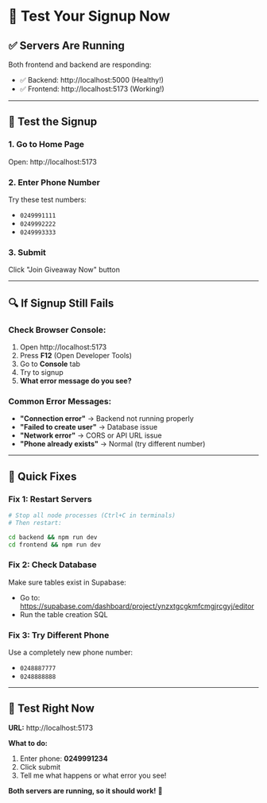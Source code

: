 # 🧪 Test Your Signup Now

## ✅ Servers Are Running

Both frontend and backend are responding:
- ✅ Backend: http://localhost:5000 (Healthy!)
- ✅ Frontend: http://localhost:5173 (Working!)

---

## 🎯 Test the Signup

### 1. Go to Home Page
Open: http://localhost:5173

### 2. Enter Phone Number
Try these test numbers:
- `0249991111`
- `0249992222`
- `0249993333`

### 3. Submit
Click "Join Giveaway Now" button

---

## 🔍 If Signup Still Fails

### Check Browser Console:
1. Open http://localhost:5173
2. Press **F12** (Open Developer Tools)
3. Go to **Console** tab
4. Try to signup
5. **What error message do you see?**

### Common Error Messages:
- **"Connection error"** → Backend not running properly
- **"Failed to create user"** → Database issue
- **"Network error"** → CORS or API URL issue
- **"Phone already exists"** → Normal (try different number)

---

## 🚨 Quick Fixes

### Fix 1: Restart Servers
```bash
# Stop all node processes (Ctrl+C in terminals)
# Then restart:

cd backend && npm run dev
cd frontend && npm run dev
```

### Fix 2: Check Database
Make sure tables exist in Supabase:
- Go to: https://supabase.com/dashboard/project/ynzxtgcgkmfcmgjrcgyj/editor
- Run the table creation SQL

### Fix 3: Try Different Phone
Use a completely new phone number:
- `0248887777`
- `0248888888`

---

## 📱 Test Right Now

**URL:** http://localhost:5173

**What to do:**
1. Enter phone: **0249991234**
2. Click submit
3. Tell me what happens or what error you see!

**Both servers are running, so it should work!** 🚀
